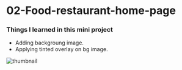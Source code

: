 # 02-Food-restaurant-home-page
### Things I learned in this mini project
* Adding backgroung image.
* Applying tinted overlay on bg image.


![thumbnail](screenShot.png)
